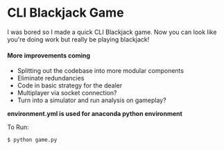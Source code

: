 # CLI Blackjack Game

I was bored so I made a quick CLI Blackjack game. Now you can look like you're doing work but really be playing blackjack!

#### More improvements coming
- Splitting out the codebase into more modular components
- Eliminate redundancies
- Code in basic strategy for the dealer
- Multiplayer via socket connection?
- Turn into a simulator and run analysis on gameplay?

**environment.yml is used for anaconda python environment**


To Run:
```
$ python game.py
```

